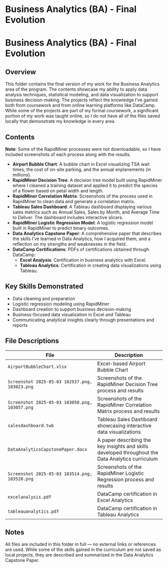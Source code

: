 # Business Analytics (BA) - Final Evolution

# Business Analytics (BA) - Final Evolution

## Overview
This folder contains the final version of my work for the Business Analytics area of the program. The contents showcase my ability to apply data analysis techniques, statistical modeling, and data visualization to support business decision-making. The projects reflect the knowledge I’ve gained both from coursework and from online learning platforms like DataCamp. While some of the projects are part of my formal coursework, a significant portion of my work was taught online, so I do not have all of the files saved locally that demonstrate my knowledge in every area.

## Contents
**Note**: Some of the RapidMiner processes were not downloadable, so I have included screenshots of each process along with the results.

- **Airport Bubble Chart**: A bubble chart in Excel visualizing TSA wait times, the cost of on-site parking, and the annual enplanements (in millions).
- **RapidMiner Decision Tree**: A decision tree model built using RapidMiner where I cleaned a training dataset and applied it to predict the species of a flower based on petal width and length.
- **RapidMiner Correlation Matrix**: Screenshots of the process used in RapidMiner to clean data and generate a correlation matrix.
- **Tableau Sales Dashboard**: A Tableau dashboard displaying various sales metrics such as Annual Sales, Sales by Month, and Average Time to Deliver. The dashboard includes interactive slicers.
- **RapidMiner Logistic Regression Model**: A logistic regression model built in RapidMiner to predict binary outcomes.
- **Data Analytics Capstone Paper**: A comprehensive paper that describes the skills I’ve learned in Data Analytics, how I acquired them, and a reflection on my strengths and weaknesses in the field.
- **DataCamp Certifications**: PDFs of certifications obtained through DataCamp:
  - **Excel Analysis**: Certification in business analytics with Excel.
  - **Tableau Analytics**: Certification in creating data visualizations using Tableau.

## Key Skills Demonstrated
- Data cleaning and preparation
- Logistic regression modeling using RapidMiner
- Dashboard creation to support business decision-making
- Business-focused data visualization in Excel and Tableau
- Communicating analytical insights clearly through presentations and reports

## File Descriptions

| File                                                       | Description |
|------------------------------------------------------------|-------------|
| `AirportBubbleChart.xlsx`                                  | Excel-based Airport Bubble Chart |
| `Screenshot 2025-05-03 102937.png, 103023.png`             | Screenshots of the RapidMiner Decision Tree process and results |
| `Screenshot 2025-05-03 103050.png, 103057.png`             | Screenshots of the RapidMiner Correlation Matrix process and results |
| `salesdashboard.twb`                                       | Tableau Sales Dashboard showcasing interactive data visualizations |
| `DataAnalyticsCapstonePaper.docx`                          | A paper describing the key insights and skills developed throughout the Data Analytics curriculum |
| `Screenshot 2025-05-03 103514.png, 103528.png`             | Screenshots of the RapidMiner Logistic Regression process and results |
| `excelanalysis.pdf`                                        | DataCamp certification in Excel Analytics |
| `tableauanalytics.pdf`                                     | DataCamp certification in Tableau Analytics |

## Notes
All files are included in this folder in full — no external links or references are used. While some of the skills gained in the curriculum are not saved as local projects, they are described and summarized in the Data Analytics Capstone Paper.
